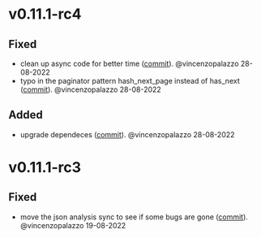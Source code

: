 # v0.11.1-rc4

## Fixed
- clean up async code for better time ([commit](https://github.com/LNOpenMetrics/lnmetrics.server/commit/9fadf94167662bf074d0f78ae418bfc5b7c44150)). @vincenzopalazzo 28-08-2022
- typo in the paginator pattern hash_next_page instead of has_next ([commit](https://github.com/LNOpenMetrics/lnmetrics.server/commit/99fc9927d3dd191b784af5516a365431b1e2a98c)). @vincenzopalazzo 28-08-2022

## Added
- upgrade dependeces ([commit](https://github.com/LNOpenMetrics/lnmetrics.server/commit/dd2e0f43b30c5cdb6cefa90df2c7fee8cb30e815)). @vincenzopalazzo 28-08-2022


# v0.11.1-rc3

## Fixed
- move the json analysis sync to see if some bugs are gone ([commit](https://github.com/LNOpenMetrics/lnmetrics.server/commit/e6df88b2a7c548b3e942123131e4a410b5de9c9b)). @vincenzopalazzo 19-08-2022
